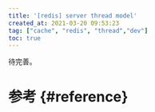 ```yaml
---
title: '[redis] server thread model'
created_at: 2021-03-20 09:53:23
tag: ["cache", "redis", "thread","dev"]
toc: true
---
```

待完善。
# 参考 {#reference}